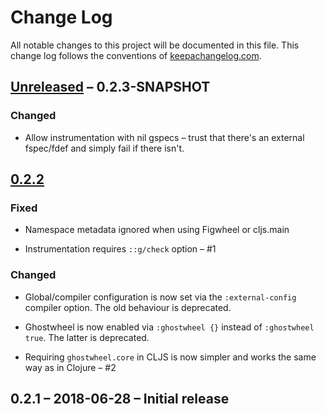 # Change Log
All notable changes to this project will be documented in this file. This change log follows the conventions of [keepachangelog.com](http://keepachangelog.com/).

## [Unreleased] – 0.2.3-SNAPSHOT

### Changed

- Allow instrumentation with nil gspecs – trust that there's an external fspec/fdef and simply fail if there isn't.

## [0.2.2]

### Fixed

- Namespace metadata ignored when using Figwheel or cljs.main

- Instrumentation requires `::g/check` option – #1

### Changed

- Global/compiler configuration is now set via the `:external-config` compiler option. The old behaviour is deprecated.

- Ghostwheel is now enabled via `:ghostwheel {}` instead of `:ghostwheel true`. The latter is deprecated.

- Requiring `ghostwheel.core` in CLJS is now simpler and works the same way as in Clojure – #2

## 0.2.1 – 2018-06-28 – Initial release

[Unreleased]: https://github.com/gnl/ghostwheel/compare/v0.2.2...HEAD
[0.2.2]: https://github.com/gnl/ghostwheel/compare/v0.2.1...v0.2.2
